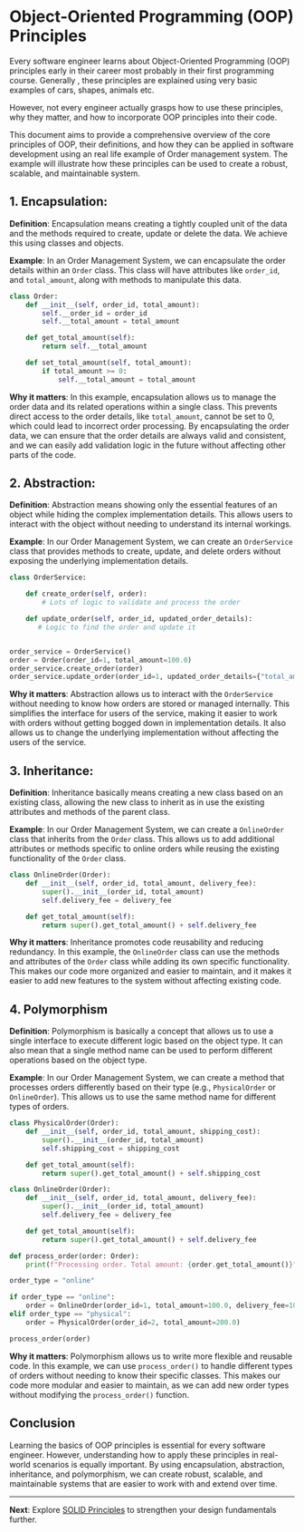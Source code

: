 # Object-Oriented Programming (OOP) Principles

Every software engineer learns about Object-Oriented Programming (OOP) principles early in their career most probably in their first programming course. Generally , these principles are explained using very basic examples of cars, shapes, animals etc.

However,
not every engineer actually grasps how to use these principles, why they matter, and how to incorporate OOP principles into their code.

This document aims to provide a comprehensive overview of the core principles of OOP, their definitions, and how they can be applied in software development using an real life example of Order management system. The example will illustrate how these principles can be used to create a robust, scalable, and maintainable system.

## 1. Encapsulation:

**Definition**: Encapsulation means creating a tightly coupled unit of the data and the methods required to create, update or delete the data. We achieve this using classes and objects.

**Example**: In an Order Management System, we can encapsulate the order details within an `Order` class. This class will have attributes like `order_id`, and `total_amount`, along with methods to manipulate this data.

```python
class Order:
    def __init__(self, order_id, total_amount):
        self.__order_id = order_id
        self.__total_amount = total_amount

    def get_total_amount(self):
        return self.__total_amount

    def set_total_amount(self, total_amount):
        if total_amount >= 0:
            self.__total_amount = total_amount

```

**Why it matters**: In this example, encapsulation allows us to manage the order data and its related operations within a single class. This prevents direct access to the order details, like `total_amount`, cannot be set to 0, which could lead to incorrect order processing. By encapsulating the order data, we can ensure that the order details are always valid and consistent, and we can easily add validation logic in the future without affecting other parts of the code.

## 2. Abstraction:

**Definition**: Abstraction means showing only the essential features of an object while hiding the complex implementation details. This allows users to interact with the object without needing to understand its internal workings.

**Example**: In our Order Management System, we can create an `OrderService` class that provides methods to create, update, and delete orders without exposing the underlying implementation details.

```python
class OrderService:

    def create_order(self, order):
        # Lots of logic to validate and process the order

    def update_order(self, order_id, updated_order_details):
       # Logic to find the order and update it


order_service = OrderService()
order = Order(order_id=1, total_amount=100.0)
order_service.create_order(order)
order_service.update_order(order_id=1, updated_order_details={"total_amount": 150.0})
```

**Why it matters**: Abstraction allows us to interact with the `OrderService` without needing to know how orders are stored or managed internally. This simplifies the interface for users of the service, making it easier to work with orders without getting bogged down in implementation details. It also allows us to change the underlying implementation without affecting the users of the service.

## 3. Inheritance:

**Definition**: Inheritance basically means creating a new class based on an existing class, allowing the new class to inherit as in use the existing attributes and methods of the parent class.

**Example**: In our Order Management System, we can create a `OnlineOrder` class that inherits from the `Order` class. This allows us to add additional attributes or methods specific to online orders while reusing the existing functionality of the `Order` class.

```python
class OnlineOrder(Order):
    def __init__(self, order_id, total_amount, delivery_fee):
        super().__init__(order_id, total_amount)
        self.delivery_fee = delivery_fee

    def get_total_amount(self):
        return super().get_total_amount() + self.delivery_fee
```

**Why it matters**: Inheritance promotes code reusability and reducing redundancy. In this example, the `OnlineOrder` class can use the methods and attributes of the `Order` class while adding its own specific functionality. This makes our code more organized and easier to maintain, and it makes it easier to add new features to the system without affecting existing code.

## 4. Polymorphism

**Definition**: Polymorphism is basically a concept that allows us to use a single interface to execute different logic based on the object type. It can also mean that a single method name can be used to perform different operations based on the object type.

**Example**: In our Order Management System, we can create a method that processes orders differently based on their type (e.g., `PhysicalOrder` or `OnlineOrder`). This allows us to use the same method name for different types of orders.

```python
class PhysicalOrder(Order):
    def __init__(self, order_id, total_amount, shipping_cost):
        super().__init__(order_id, total_amount)
        self.shipping_cost = shipping_cost

    def get_total_amount(self):
        return super().get_total_amount() + self.shipping_cost

class OnlineOrder(Order):
    def __init__(self, order_id, total_amount, delivery_fee):
        super().__init__(order_id, total_amount)
        self.delivery_fee = delivery_fee

    def get_total_amount(self):
        return super().get_total_amount() + self.delivery_fee

def process_order(order: Order):
    print(f"Processing order. Total amount: {order.get_total_amount()}")

order_type = "online"

if order_type == "online":
    order = OnlineOrder(order_id=1, total_amount=100.0, delivery_fee=10.0)
elif order_type == "physical":
    order = PhysicalOrder(order_id=2, total_amount=200.0)

process_order(order)
```

**Why it matters**: Polymorphism allows us to write more flexible and reusable code. In this example, we can use `process_order()` to handle different types of orders without needing to know their specific classes. This makes our code more modular and easier to maintain, as we can add new order types without modifying the `process_order()` function.

## Conclusion

Learning the basics of OOP principles is essential for every software engineer. However, understanding how to apply these principles in real-world scenarios is equally important. By using encapsulation, abstraction, inheritance, and polymorphism, we can create robust, scalable, and maintainable systems that are easier to work with and extend over time.

---

**Next**: Explore [SOLID Principles](../02_SOLID_Principles/README.md) to strengthen your design fundamentals further.
